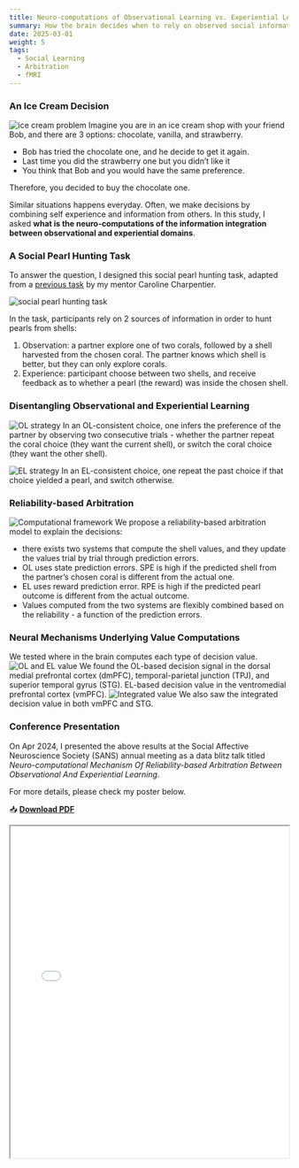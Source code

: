 ```yaml
---
title: Neuro-computations of Observational Learning vs. Experiential Learning
summary: How the brain decides when to rely on observed social information vs. one's own past experience when making decisions?
date: 2025-03-01
weight: 5
tags:
  - Social Learning
  - Arbitration
  - fMRI
---
```

### An Ice Cream Decision
![ice cream problem](olel_1.png)
Imagine you are in an ice cream shop with your friend Bob, and there are 3 options: chocolate, vanilla, and strawberry.

- Bob has tried the chocolate one, and he decide to get it again. 
- Last time you did the strawberry one but you didn’t like it
- You think that Bob and you would have the same preference.

Therefore, you decided to buy the chocolate one. 

Similar situations happens everyday. Often, we make decisions by combining self experience and information from others. In this study, I asked **what is the neuro-computations of the information integration between observational and experiential domains**.

### A Social Pearl Hunting Task
To answer the question, I designed this social pearl hunting task, adapted from a [previous task](https://www.nature.com/articles/s41467-024-48548-y) by my mentor Caroline Charpentier.

![social pearl hunting task](olel_2.png)

In the task, participants rely on 2 sources of information in order to hunt pearls from shells:
1. Observation: a partner explore one of two corals, followed by a shell harvested from the chosen coral. The partner knows which shell is better, but they can only explore corals.
2. Experience: participant choose between two shells, and receive feedback as to whether a pearl (the reward) was inside the chosen shell.

### Disentangling Observational and Experiential Learning

![OL strategy](olel_3.png "OL consistent choice: the partner chooses blue-orange coral,, which generates a blue shell. next they repeat their choice, indicating their preference for a blue shell")
In an OL-consistent choice, one infers the preference of the partner by observing two consecutive trials - whether the partner repeat the coral choice (they want the current shell), or switch the coral choice (they want the other shell).

![EL strategy](olel_4.png "EL consistent chioce: yourself choose blue and do not see a pearl, the next trial you should switch to yellow") 
In an EL-consistent choice, one repeat the past choice if that choice yielded a pearl, and switch otherwise.

### Reliability-based Arbitration

![Computational framework](olel_5.png "Reliability-based arbitration model") 
We propose a reliability-based arbitration model to explain the decisions: 
- there exists two systems that compute the shell values, and they update the values trial by trial through prediction errors.
- OL uses state prediction errors. SPE is high if the predicted shell from the partner’s chosen coral is different from the actual one. 
- EL uses reward prediction error. RPE is high if the predicted pearl outcome is different from the actual outcome.
 - Values computed from the two systems are flexibly combined based on the reliability - a function of the prediction errors. 

### Neural Mechanisms Underlying Value Computations

We tested where in the brain computes each type of decision value. 
![OL and EL value](olel_6.png) 
We found the OL-based decision signal in the dorsal medial prefrontal cortex (dmPFC), temporal-parietal junction (TPJ), and superior temporal gyrus (STG). EL-based decision value in the ventromedial prefrontal cortex (vmPFC).
![Integrated value](olel_7.png)
We also saw the integrated decision value in both vmPFC and STG.


### Conference Presentation
On Apr 2024, I presented the above results at the Social Affective Neuroscience Society (SANS) annual meeting as a data blitz talk titled _Neuro-computational Mechanism Of Reliability-based Arbitration Between Observational And Experiential Learning_. 

For more details, please check my poster below.

📥 **[Download PDF](uploads/OLEL_poster.pdf)**
<iframe src="/uploads/OLEL_poster.pdf#toolbar=0&navpanes=0&scrollbar=0" width="100%" height="600px"></iframe>


